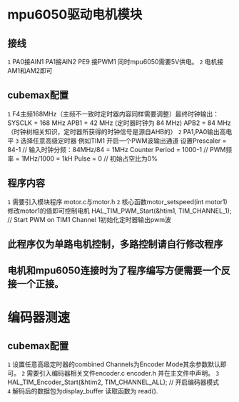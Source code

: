 # mpu6050驱动电机模块
## 接线
```1``` PA0接AIN1 PA1接AIN2 PE9 接PWM1 同时mpu6050需要5V供电。
```2``` 电机接AM1和AM2即可 
## cubemax配置
```1``` F4主频168MHz（主频不一致时定时器内容同样需要调整）最终时钟输出：SYSCLK = 168 MHz APB1 = 42 MHz (定时器时钟为 84 MHz) APB2 = 84 MHz（时钟树相关知识，定时器所获得的时钟信号是源自AHB的）
```2``` PA1,PA0输出高电平 
```3``` 选择任意高级定时器 例如TIM1 开启一个PWM波输出通道 设置Prescaler = 84-1        // 输入时钟分频：84MHz/84 = 1MHz Counter Period = 1000-1 // PWM频率 = 1MHz/1000 = 1kH Pulse = 0               // 初始占空比为0%
## 程序内容
```1``` 需要引入模块程序 motor.c与motor.h 
```2``` 核心函数motor_setspeed(int motor1) 修改motor1的值即可控制电机   HAL_TIM_PWM_Start(&htim1, TIM_CHANNEL_1); // Start PWM on TIM1 Channel 1初始化定时器输出pwm波

## 此程序仅为单路电机控制，多路控制请自行修改程序
## 电机和mpu6050连接时为了程序编写方便需要一个反接一个正接。

# 编码器测速
## cubemax配置
```1```  设置任意高级定时器的combined Channels为Encoder Mode其余参数默认即可。
```2``` 需要引入编码器相关文件encoder.c encoder.h 并在主文件中声明。
```3``` HAL_TIM_Encoder_Start(&htim2, TIM_CHANNEL_ALL); // 开启编码器模式\
```4``` 解码后的数据包为display_buffer 读取函数为 read().

